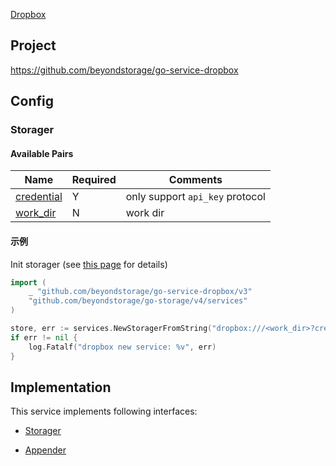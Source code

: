 [Dropbox](https://www.dropbox.com)

## Project

<https://github.com/beyondstorage/go-service-dropbox>

## Config

### Storager

#### Available Pairs

| Name                                 | Required | Comments                        |
| ------------------------------------ | -------- | ------------------------------- |
| [credential](../pairs/credential.md) | Y        | only support `api_key` protocol |
| [work_dir](../pairs/work_dir.md)     | N        | work dir                        |

#### 示例

Init storager (see [this page](go-storage/operations/index.md#how-to-initialize-a-servicerstorager) for details)

```go
import (
    _ "github.com/beyondstorage/go-service-dropbox/v3"
    "github.com/beyondstorage/go-storage/v4/services"
)

store, err := services.NewStoragerFromString("dropbox:///<work_dir>?credential=hmac:<account_name>:<account_key>")
if err != nil {
    log.Fatalf("dropbox new service: %v", err)
}
```

## Implementation

This service implements following interfaces:

- [Storager](../operations/storager/index.md)

- [Appender](../operations/appender/index.md)
